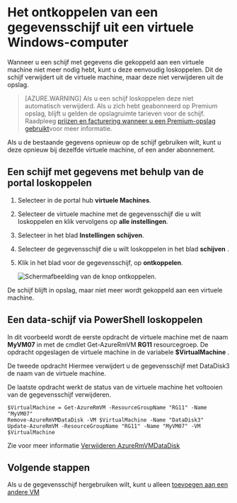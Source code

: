 <properties
    pageTitle="Een gegevensschijf uit een Windows-VM loskoppelen | Microsoft Azure"
    description="Leer hoe u een gegevensschijf uit een virtuele machine in Azure wordt aangegeven met het implementatiemodel resourcemanager loskoppelen."
    services="virtual-machines-windows"
    documentationCenter=""
    authors="cynthn"
    manager="timlt"
    editor=""
    tags="azure-service-management"/>

<tags
    ms.service="virtual-machines-windows"
    ms.workload="infrastructure-services"
    ms.tgt_pltfrm="vm-windows"
    ms.devlang="na"
    ms.topic="article"
    ms.date="09/27/2016"
    ms.author="cynthn"/>



# <a name="how-to-detach-a-data-disk-from-a-windows-virtual-machine"></a>Het ontkoppelen van een gegevensschijf uit een virtuele Windows-computer


Wanneer u een schijf met gegevens die gekoppeld aan een virtuele machine niet meer nodig hebt, kunt u deze eenvoudig loskoppelen. Dit de schijf verwijdert uit de virtuele machine, maar deze niet verwijderen uit de opslag. 

> [AZURE.WARNING] Als u een schijf loskoppelen deze niet automatisch verwijderd. Als u zich hebt geabonneerd op Premium opslag, blijft u gelden de opslagruimte tarieven voor de schijf. Raadpleeg [prijzen en facturering wanneer u een Premium-opslag gebruikt](../storage/storage-premium-storage.md#pricing-and-billing)voor meer informatie. 

Als u de bestaande gegevens opnieuw op de schijf gebruiken wilt, kunt u deze opnieuw bij dezelfde virtuele machine, of een ander abonnement.  


## <a name="detach-a-data-disk-using-the-portal"></a>Een schijf met gegevens met behulp van de portal loskoppelen

1. Selecteer in de portal hub **virtuele Machines**.

2. Selecteer de virtuele machine met de gegevensschijf die u wilt loskoppelen en klik vervolgens op **alle instellingen**.

3. Selecteer in het blad **Instellingen** **schijven**.

4. Selecteer de gegevensschijf die u wilt loskoppelen in het blad **schijven** .

5. Klik in het blad voor de gegevensschijf, op **ontkoppelen**.


    ![Schermafbeelding van de knop ontkoppelen.](./media/virtual-machines-windows-detach-disk/detach-disk.png)

De schijf blijft in opslag, maar niet meer wordt gekoppeld aan een virtuele machine.


## <a name="detach-a-data-disk-using-powershell"></a>Een data-schijf via PowerShell loskoppelen

In dit voorbeeld wordt de eerste opdracht de virtuele machine met de naam **MyVM07** in met de cmdlet Get-AzureRmVM **RG11** resourcegroep. De opdracht opgeslagen de virtuele machine in de variabele **$VirtualMachine** . 

De tweede opdracht Hiermee verwijdert u de gegevensschijf met DataDisk3 de naam van de virtuele machine. 

De laatste opdracht werkt de status van de virtuele machine het voltooien van de gegevensschijf verwijderen.

    $VirtualMachine = Get-AzureRmVM -ResourceGroupName "RG11" -Name "MyVM07" 
    Remove-AzureRmVMDataDisk -VM $VirtualMachine -Name "DataDisk3"
    Update-AzureRmVM -ResourceGroupName "RG11" -Name "MyVM07" -VM $VirtualMachine


Zie voor meer informatie [Verwijderen AzureRmVMDataDisk](https://msdn.microsoft.com/library/mt603614.aspx)

## <a name="next-steps"></a>Volgende stappen

Als u de gegevensschijf hergebruiken wilt, kunt u alleen [toevoegen aan een andere VM](virtual-machines-windows-attach-disk-portal.md)
